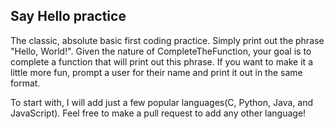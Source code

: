 ## Say Hello practice

The classic, absolute basic first coding practice. Simply print out the phrase "Hello, World!". Given the nature of CompleteTheFunction, your goal is to complete a function that will print out this phrase. If you want to make it a little more fun, prompt a user for their name and print it out in the same format. 

To start with, I will add just a few popular languages(C, Python, Java, and JavaScript). Feel free to make a pull request to add any other language!
